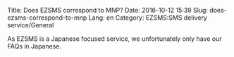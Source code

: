 Title: Does EZSMS correspond to MNP?
Date: 2016-10-12 15:39
Slug: does-ezsms-correspond-to-mnp
Lang: en
Category: EZSMS:SMS delivery service/General

As EZSMS is a Japanese focused service, we unfortunately only have our FAQs in Japanese.